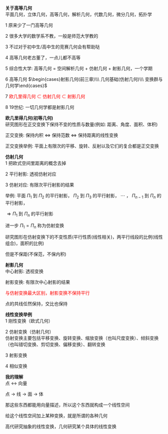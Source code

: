 **关于高等几何**  
平面几何，立体几何，高等几何，解析几何，代数几何，微分几何，拓扑学  
  
1 原来少了一门高等几何  
  
2 很多大学的数学系不教，一般是师范大学教的  
  
3 不过对于初中生/高中生的竞赛几何会有帮助哒  
  
4 高等几何老古董了，一点儿都不高等  
  
5 综合性大学: 高等几何 = 空间解析几何 + 仿射几何 + 射影几何，一个学期  
  
6 高等几何 $\begin{cases}射影几何(前三章)\\\ 几何基础(仿射几何)\\\ 变换群与几何学\end{cases}$  
  
7 <font color=red>欧几里得几何 $\subset$ 仿射几何 $\subset$ 射影几何</font>  
  
8 19世纪: 一切几何学都是射影几何  
  
**欧几里得几何(初等几何)**  
研究图形在正交变换下保持不变的性质与数量(例如: 距离、角度、面积、体积)  
  
正交变换: 保持内积 $\Leftrightarrow$ 保持范数 $\Leftrightarrow$ 保持距离的线性变换  
  
正交变换举例: 平面上有限次的平移、旋转、反射以及它们的复合都是正交变换  
  
**仿射几何**  
1 把欧式空间里距离的概念去掉  
  
2 平行射影: 透视仿射对应  
  
3 仿射对应: 有限次平行射影的结果  
  
举例: 平面 $\Pi_1$ 到 $\Pi_2$ 的平行射影， $\Pi_2$ 到 $\Pi_3$ 的平行射影， $\cdots$ ， $\Pi_{n-1}$ 到 $\Pi_n$ 的平行射影，  
  
$\Rightarrow\Pi_1$ 到 $\Pi_n$ 的平行射影  
  
进一步 $\Pi_1=\Pi_n$ 称为仿射变换  
  
研究图形在仿射变换下的不变性质(平行性质(线性相关)，两平行线段的比例(线性组合)，面积的比例)  
  
但是不保距(不保范，不保内积)  
  
**射影几何**  
中心射影: 透视变换  
  
射影变换: 有限次中心射影的结果  
  
<font color=red>与仿射变换最大区别，射影变换不保持平行</font>  
  
点的共线任然保持，交比也保持  
  
**线性变换举例**  
1 刚性变换（欧式几何）  
  
2 仿射变换（仿射几何）  
仿射变换主要包括平移变换、旋转变换、缩放变换（也叫尺度变换）、倾斜变换（也叫错切变换、剪切变换、偏移变换）、翻转变换  
  
3 射影变换  
  
4 相似变换  
  
**我的理解**  
点 $\longleftrightarrow$ 向量  
  
点 $\to$ 线 $\to$ 面 $\to$ 体  
  
那这些东西都能用向量描述，所以这个东西就构成一个线性空间  
  
给这个线性空间加上某种变换，就是所谓的各种几何  
  
高代研究抽象的线性变换，几何研究某个具体的线性变换  
